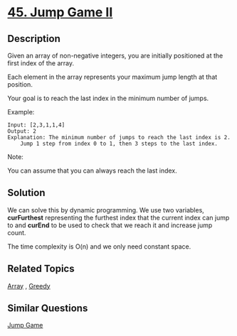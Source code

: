 # [45. Jump Game II](https://leetcode.com/problems/jump-game-ii)

## Description

Given an array of non-negative integers, you are initially positioned at the first index of the array.

Each element in the array represents your maximum jump length at that position.

Your goal is to reach the last index in the minimum number of jumps.

Example:

```
Input: [2,3,1,1,4]
Output: 2
Explanation: The minimum number of jumps to reach the last index is 2.
    Jump 1 step from index 0 to 1, then 3 steps to the last index.
```

Note:

You can assume that you can always reach the last index.

## Solution

We can solve this by dynamic programming. We use two variables, **curFurthest** representing the furthest index that the current index can jump to and **curEnd** to be used to check that we reach it and increase jump count.

The time complexity is O(n) and we only need constant space.

## Related Topics

[Array](https://leetcode.com/tag/array/) , [Greedy](https://leetcode.com/tag/greedy/) 

## Similar Questions

[Jump Game](https://leetcode.com/problems/jump-game/)
